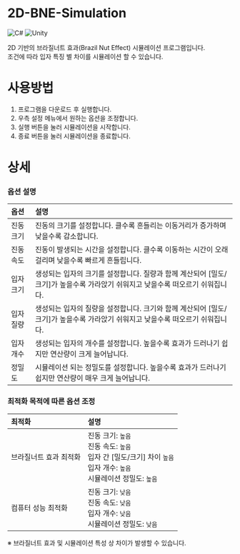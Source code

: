 # 2D-BNE-Simulation
![C#](https://img.shields.io/badge/C%23-68217A?style=flat-square)
![Unity](https://img.shields.io/badge/Unity-100000?style=flat-square&logo=unity&logoColor=white)

2D 기반의 브라질너트 효과(Brazil Nut Effect) 시뮬레이션 프로그램입니다.  
조건에 따라 입자 특징 별 차이를 시뮬레이션 할 수 있습니다.

# 사용방법
1. 프로그램을 다운로드 후 실행합니다.
2. 우측 설정 메뉴에서 원하는 옵션을 조정합니다.
3. 실행 버튼을 눌러 시뮬레이션을 시작합니다.
4. 종료 버튼을 눌러 시뮬레이션을 종료합니다.

# 상세
### 옵션 설명
| 옵션 | 설명 |
| :--- | :--- |
| 진동 크기 | 진동의 크기를 설정합니다. 클수록 흔들리는 이동거리가 증가하며 낮을수록 감소합니다. |
| 진동 속도 | 진동이 발생되는 시간을 설정합니다. 클수록 이동하는 시간이 오래 걸리며 낮을수록 빠르게 흔들립니다. |
| 입자 크기 | 생성되는 입자의 크기를 설정합니다. 질량과 함께 계산되어 [밀도/크기]가 높을수록 가라앉기 쉬워지고 낮을수록 떠오르기 쉬워집니다. |
| 입자 질량 | 생성되는 입자의 질량을 설정합니다. 크기와 함께 계산되어 [밀도/크기]가 높을수록 가라앉기 쉬워지고 낮을수록 떠오르기 쉬워집니다. |
| 입자 개수 | 생성되는 입자의 개수를 설정합니다. 높을수록 효과가 드러나기 쉽지만 연산량이 크게 늘어납니다. |
| 정밀도 | 시뮬레이션 되는 정밀도를 설정합니다. 높을수록 효과가 드러나기 쉽지만 연산량이 매우 크게 늘어납니다. |

### 최적화 목적에 따른 옵션 조정
| 최적화 | 설명 |
| :--- | :--- |
| 브라질너트 효과 최적화 | 진동 크기: `높음`<br>진동 속도: `높음`<br>입자 간 [밀도/크기] 차이 `높음`<br>입자 개수: `높음`<br>시뮬레이션 정밀도: `높음` |
| 컴퓨터 성능 최적화 | 진동 크기: `낮음`<br>진동 속도: `낮음`<br>입자 개수: `낮음`<br>시뮬레이션 정밀도: `낮음` |

※ 브라질너트 효과 및 시뮬레이션 특성 상 차이가 발생할 수 있습니다.
